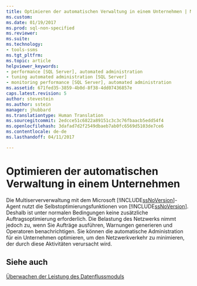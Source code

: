 ```yaml
---
title: Optimieren der automatischen Verwaltung in einem Unternehmen | Microsoft-Dokumentation
ms.custom: 
ms.date: 01/19/2017
ms.prod: sql-non-specified
ms.reviewer: 
ms.suite: 
ms.technology:
- tools-ssms
ms.tgt_pltfrm: 
ms.topic: article
helpviewer_keywords:
- performance [SQL Server], automated administration
- tuning automated administration [SQL Server]
- monitoring performance [SQL Server], automated administration
ms.assetid: 671fed35-3859-4b0d-8f38-4dd07436857e
caps.latest.revision: 5
author: stevestein
ms.author: sstein
manager: jhubbard
ms.translationtype: Human Translation
ms.sourcegitcommit: 2edcce51c6822a89151c3c3c76fbaacb5edd54f4
ms.openlocfilehash: 3dafad7d2f2549dbaeb7ab0fc6569d5103de7ce6
ms.contentlocale: de-de
ms.lasthandoff: 04/11/2017

---
```

# <a name="tune-automated-administration-across-an-enterprise"></a>Optimieren der automatischen Verwaltung in einem Unternehmen
Die Multiserververwaltung mit dem Microsoft [!INCLUDE[ssNoVersion](../../includes/ssnoversion_md.md)]-Agent nutzt die Selbstoptimierungsfunktionen von [!INCLUDE[ssNoVersion](../../includes/ssnoversion_md.md)]. Deshalb ist unter normalen Bedingungen keine zusätzliche Auftragsoptimierung erforderlich. Die Belastung des Netzwerks nimmt jedoch zu, wenn Sie Aufträge ausführen, Warnungen generieren und Operatoren benachrichtigen. Sie können die automatische Administration für ein Unternehmen optimieren, um den Netzwerkverkehr zu minimieren, der durch diese Aktivitäten verursacht wird.  
  
## <a name="see-also"></a>Siehe auch  
[Überwachen der Leistung des Datenflussmoduls](http://msdn.microsoft.com/en-us/11e17f4e-72ed-44d7-a71d-a68937a78e4c)  
  

